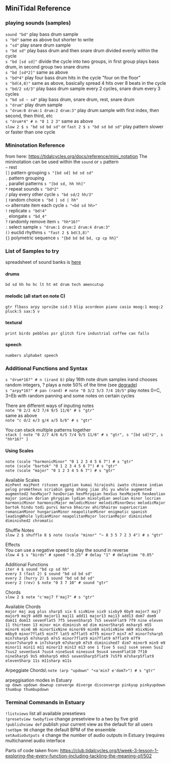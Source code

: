 ## MiniTidal Reference

### playing sounds (samples)

`sound "bd"` play bass drum sample\
`s "bd"` same as above but shorter to write\
`s "sd"` play snare drum sample\
`s "bd sd"` play bass drum and then snare drum divided evenly within the cycle\
`s "bd [sd sd]"` divide the cycle into two groups, in first group plays bass drum, in second group two snare drums\
`s "bd [sd*2]"` same as above\
`s "bd*4"` play four bass drum hits in the cycle "four on the floor"\
`s "bd(4,8)"` same as above, basically spread 4 hits over 8 beats in the cycle\
`s "bd/2 sd/3"` play bass drum sample every 2 cycles, snare drum every 3 cycles\
`s "bd sd ~ sd"` play bass drum, snare drum, rest, snare drum\
`s "drum"` play drum sample\
`s "drum:0 drum:1 drum:2 drum:3"` play drum sample with first index, then second, then third, etc \
`s "drum*4" # n "0 1 2 3"` same as above\
`slow 2 $ s "bd sd bd sd"` or `fast 2 $ s "bd sd bd sd"` play pattern slower or faster than one cycle

### Mininotation Reference
from here: https://tidalcycles.org/docs/reference/mini_notation
The mininotation can be used within the `sound` or `s` pattern\
`~` rest\
`[]` pattern grouping `s "[bd sd] bd sd sd"`\
`.` pattern grouping\
`,` parallel patterns `s "[bd sd, hh hh]"`\
`*` repeat sounds `s "bd*2"`\
`/` play every other cycle `s "bd sd/2 hh/3"`\
`|` random choice `s "bd | sd | hh"`\
`<>` alternate item each cycle `s "<bd sd hh>"`\
`!` replicate `s "bd!4"`\
`_` elongate `s "bd_4"`\
`?` randomly remove item `s "hh*16?"`\
`:` select sample `s "drum:1 drum:2 drum:4 drum:3"`\
`()` euclid rhythms `s "fast 2 $ bd(3,8)"`\
`{}` polymetric sequence `s "{bd bd bd bd, cp cp hh}"`

### List of Samples to try
spreadsheet of sound banks is [here](https://docs.google.com/spreadsheets/d/1aiKqsljYSy5kOY1Gn1CHfkYAEShDaj-z9TDNqnNcTqU/edit#gid=1498343341)

#### drums
`bd sd hh ho hc lt ht mt drum tech amencutup`
#### melodic (all start on note C)
`gtr flbass arpy sprvibe sid:3 blip acordeon piano casio moog:1 moog:2 pluck:5 sax:5 v`
#### textural
`print birds pebbles psr glitch fire industrial coffee can falls`
#### speech
`numbers alphabet speech`

### Additional Functions and Syntax
`s "drum*16?" # n (irand 6)` play 16th note drum samples irand chooses random integers, ? plays a note 50% of the time (see [degrade](https://tidalcycles.org/docs/reference/alteration/#degrade))\
`s "arpy*16?" # pan (rand) # note "0 3/2 5/3 7/4 10/5"` play notes 0=C, 3=Eb with random panning and some notes on certain cycles

There are different ways of inputing notes\
`note "0 2/2 4/3 7/4 9/5 11/6" # s "gtr"`\
same as above\
`note "c d/2 e/3 g/4 a/5 b/6" # s "gtr"`

You can stack multiple patterns together\
`stack [
note "0 2/7 4/6 6/5 7/4 9/5 11/6" # s "gtr",
s "[bd sd]*2",
s "hh*16?"
]`

#### Using Scales
`note (scale "harmonicMinor" "0 1 2 3 4 5 6 7") # s "gtr"`\
`note (scale "bartok" "0 1 2 3 4 5 6 7") # s "gtr"`\
`note (scale "major" "0 1 2 3 4 5 6 7") # s "gtr"`

Available Scales\
`minPent majPent ritusen egyptian kumai hirajoshi iwato chinese indian pelog prometheus scriabin gong shang jiao zhi yu whole augmented augmented2 hexMajor7 hexDorian hexPhrygian hexSus hexMajor6 hexAeolian major ionian dorian phrygian lydian mixolydian aeolian minor locrian harmonicMinor harmonicMajor melodicMinor melodicMinorDesc melodicMajor bartok hindu todi purvi marva bhairav ahirbhairav superLocrian romanianMinor hungarianMinor neapolitanMinor enigmatic spanish leadingWhole lydianMinor neapolitanMajor locrianMajor diminished diminished2 chromatic`

Shuffle Notes\
`slow 2 $ shuffle 8 $ note (scale "minor" "~ 8 3 5 7 2 3 4") # s "gtr"`

Effects\
You can use a negative speed to play the sound in reverse\
`slow 4 $ s "birds" # speed "-0.25" # delay "1" # delaytime "0.05"`

Additional Functions\
`iter 4 $ sound "bd cp sd hh"`\
`every 3 (fast 2) $ sound "bd sd bd sd"`\
`every 2 (hurry 2) $ sound "bd sd bd sd"`\
`every 2 (rev) $ note "0 3 7 10" # sound "gtr"`

Chords\
`slow 2 $ note "c'maj7 f'maj7" # s "gtr"`

Available Chords\
`major maj aug plus sharp5 six 6 sixNine six9 sixby9 6by9 major7 maj7 major9 maj9 add9 major11 maj11 add11 major13 maj13 add13 dom7 dom9 dom11 dom13 sevenFlat5 7f5 sevenSharp5 7s5 sevenFlat9 7f9 nine eleven 11 thirteen 13 minor min diminish ed dim minorSharp5 msharp5 mS5 minor6 min6 m6 minorSixNine minor69 min69 minSixNine m69 mSixNine m6by9 minor7flat5 min7f lat5 m7flat5 m7f5 minor7 min7 m7 minor7sharp5 min7sharp5 m7sharp5 m7s5 minor7flat9 min7flat9 m7flat9 m7f9 minor7sharp9 m in7sharp9 m7sharp9 m7s9 diminished7 dim7 minor9 min9 m9 minor11 min11 m11 minor13 min13 m13 one 1 five 5 sus2 sus4 seven Sus2 7sus2 sevenSus4 7sus4 nineSus4 ninesus4 9sus4 sevenFlat10 7f10 nineSharp5 9s5 m9sharp5 m9s5 sevenSharp5flat9 7s5f9 m7sharp5flat9 elevenSharp 11s m11sharp m11s`

Arpeggiate Chords\ 
`note (arp "updown" "<a'min7 e'dom7>") # s "gtr"`

arpeggisation modes in Estuary\
`up down updown downup converge diverge disconverge pinkyup pinkyupdown thumbup thumbupdown`

### Terminal Commands in Estuary
`!listviews` list all available presetiews\
`!presetview twobyfive` change presetview to a two by five grid\
`!publishview def` publish your current view as the default for all users\
`!setbpm 90` change the default BPM of the ensemble\
`setAudioOutputs 4` change the number of audio outputs in Estuary (requires multichannel audio interface

Parts of code taken from: https://club.tidalcycles.org/t/week-3-lesson-1-exploring-the-every-function-including-tackling-the-meaning-of/502
